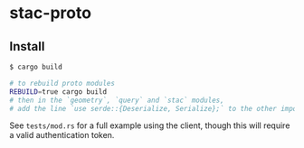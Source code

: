 # stac-proto

## Install

```bash
$ cargo build

# to rebuild proto modules
REBUILD=true cargo build
# then in the `geometry`, `query` and `stac` modules,
# add the line `use serde::{Deserialize, Serialize};` to the other imports.
```

See `tests/mod.rs` for a full example using the client, though this will
 require a valid authentication token.
